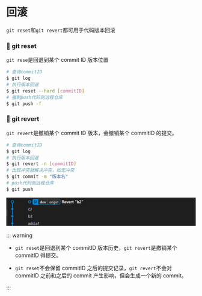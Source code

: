 # 回滚

`git reset`和`git revert`都可用于代码版本回滚

<h3> 🧽 git reset </h3>

`git rese`是回退到某个 commit ID 版本位置

```bash
# 查询commitID
$ git log
# 执行版本回退
$ git reset --hard [commitID]
# 强制push代码到远程仓库
$ git push -f
```

<h3> 🧽 git revert </h3>

`git revert`是撤销某个 commit ID 版本，会撤销某个 commitID 的提交。

```bash
# 查询commitID
$ git log
# 执行版本回退
$ git revert -n [commitID]
# 出现冲突就解决冲突，如无冲突
$ git commit -m "版本名"
# push代码到远程仓库
$ git push
```

![RUNOOB 图标](../assets/git_revert.png)

::: warning

- `git reset`是回退到某个 commitID 版本历史，`git revert`是撤销某个 commitID 得提交。

- `git reset`不会保留 commitID 之后的提交记录，`git revert`不会对 commitID 之前和之后的 commit 产生影响，但会生成一个新的 commit。

:::
